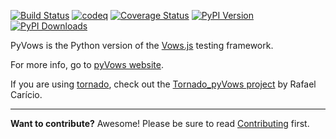 [![Build Status](https://secure.travis-ci.org/heynemann/pyvows.png?branch=master)](http://travis-ci.org/heynemann/pyvows)
[![codeq](https://codeq.io/github/heynemann/pyvows/badges/master.png)](https://codeq.io/github/heynemann/pyvows/branches/master)
[![Coverage Status](https://coveralls.io/repos/heynemann/pyvows/badge.png)](https://coveralls.io/r/heynemann/pyvows)
[![PyPI Version](https://pypip.in/v/pyVows/badge.png)](https://pypi.python.org/pypi/pyVows)
[![PyPI Downloads](https://pypip.in/d/pyVows/badge.png)](https://pypi.python.org/pypi/pyVows)

PyVows is the Python version of the [Vows.js](http://vowsjs.org) testing framework.

For more info, go to [pyVows website](http://pyvows.org).

If you are using [tornado](http://www.tornadoweb.org), check out the 
[Tornado_pyVows project](https://github.com/rafaelcaricio/tornado_pyvows) 
by Rafael Carício.

----

**Want to contribute?**  Awesome!  Please be sure to read 
[Contributing](./CONTRIBUTING.md) first.
